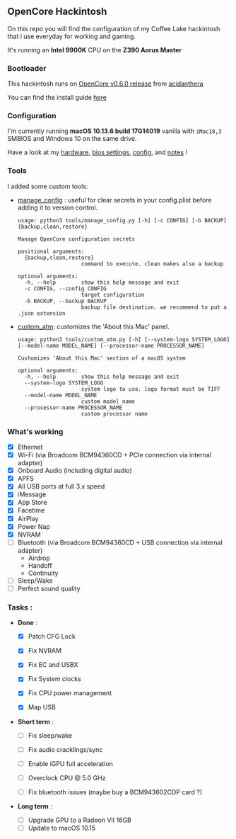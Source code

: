 ## OpenCore Hackintosh

On this repo you will find the configuration of my Coffee Lake hackintosh that i use everyday for working and gaming.

It's running an **Intel 9900K** CPU on the **Z390 Aorus Master**

### Bootloader

This hackintosh runs on [OpenCore v0.6.0 release](https://github.com/acidanthera/OpenCorePkg) from [acidanthera](https://github.com/acidanthera)

You can find the install guide [here](https://dortania.github.io/OpenCore-Install-Guide)


### Configuration

I'm currently running **macOS 10.13.6 build 17G14019** vanilla with `iMac18,3` SMBIOS and Windows 10 on the same drive.

Have a look at my [hardware](/hardware.md), [bios settings](/bios_settings.md), [config](/config.md), and [notes](/notes.md) !

### Tools

I added some custom tools:
- [manage_config](/tools/manage_config.py) : useful for clear secrets in your config.plist before adding it to version control.  
    ```shell script
    usage: python3 tools/manage_config.py [-h] [-c CONFIG] [-b BACKUP] {backup,clean,restore}

    Manage OpenCore configuration secrets

    positional arguments:
      {backup,clean,restore}
                        command to execute. clean makes also a backup

    optional arguments:
      -h, --help        show this help message and exit
      -c CONFIG, --config CONFIG
                        target configuration
      -b BACKUP, --backup BACKUP
                        backup file destination. we recommend to put a .json extension
    ```
  
- [custom_atm](/tools/custom_atm.py): customizes the 'About this Mac' panel. 
    ```shell script
    usage: python3 tools/custom_atm.py [-h] [--system-logo SYSTEM_LOGO] [--model-name MODEL_NAME] [--processor-name PROCESSOR_NAME]

    Customizes 'About this Mac' section of a macOS system

    optional arguments:
      -h, --help        show this help message and exit
      --system-logo SYSTEM_LOGO
                        system logo to use. logo format must be TIFF
      --model-name MODEL_NAME
                        custom model name
      --processor-name PROCESSOR_NAME
                        custom processor name
    ```  


### What's working

- [x] Ethernet
- [x] Wi-Fi (via Broadcom BCM94360CD + PCIe connection via internal adapter)
- [x] Onboard Audio (including digital audio)
- [x] APFS
- [x] All USB ports at full 3.x speed
- [x] iMessage
- [x] App Store
- [x] Facetime
- [x] AirPlay
- [x] Power Nap
- [x] NVRAM
- [ ] Bluetooth (via Broadcom BCM94360CD + USB connection via internal adapter)
	- Airdrop
	- Handoff
	- Continuity
- [ ] Sleep/Wake
- [ ] Perfect sound quality

### Tasks :


- **Done** :

	- [x] Patch CFG Lock
	- [x] Fix NVRAM
	- [x] Fix EC and USBX
	- [x] Fix System clocks
	- [x] Fix CPU power management
	- [x] Map USB


- **Short term** :

	- [ ] Fix sleep/wake
	- [ ] Fix audio cracklings/sync
	- [ ] Enable iGPU full acceleration
	- [ ] Overclock CPU @ 5.0 GHz
	- [ ] Fix bluetooth issues (maybe buy a BCM943602CDP card ?)


- **Long term** :

	- [ ] Upgrade GPU to a Radeon VII 16GB
	- [ ] Update to macOS 10.15
